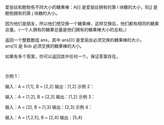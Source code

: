 爱丽丝和鲍勃有不同大小的糖果棒：A[i] 是爱丽丝拥有的第 i 块糖的大小，B[j] 是鲍勃拥有的第 j 块糖的大小。

因为他们是朋友，所以他们想交换一个糖果棒，这样交换后，他们都有相同的糖果总量。（一个人拥有的糖果总量是他们拥有的糖果棒大小的总和。）

返回一个整数数组 ans，其中 ans[0] 是爱丽丝必须交换的糖果棒的大小，ans[1] 是 Bob 必须交换的糖果棒的大小。

如果有多个答案，你可以返回其中任何一个。保证答案存在。

 

示例 1：

输入：A = [1,1], B = [2,2]
输出：[1,2]
示例 2：

输入：A = [1,2], B = [2,3]
输出：[1,2]
示例 3：

输入：A = [2], B = [1,3]
输出：[2,3]
示例 4：

输入：A = [1,2,5], B = [2,4]
输出：[5,4]
